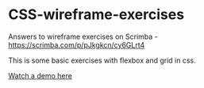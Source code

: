 # CSS-wireframe-exercises
Answers to wireframe exercises on Scrimba - https://scrimba.com/p/pJkgkcn/cy6GLrt4

This is some basic exercises with flexbox and grid in css.

<a href=" https://simmoe.github.io/CSS-wireframe-exercises/">Watch a demo here</a>
